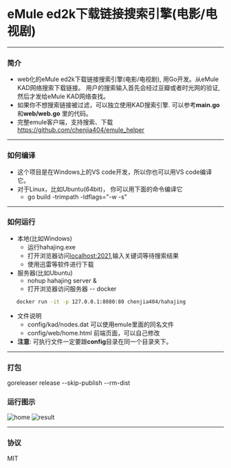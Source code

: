 # eMule ed2k下载链接搜索引擎(电影/电视剧)

---
### 简介
* web化的eMule ed2k下载链接搜索引擎(电影/电视剧), 用Go开发。从eMule KAD网络搜索下载链接。 用户的搜索输入首先会经过豆瓣或者时光网的验证, 然后才发给eMule KAD网络查找。
* 如果你不想搜索链接被过滤，可以独立使用KAD搜索引擎. 可以参考**main.go**和**web/web.go** 里的代码。
* 完整emule客户端，支持搜索、下载 https://github.com/chenjia404/emule_helper

---
### 如何编译
- 这个项目是在Windows上的VS code开发，所以你也可以用VS code编译它。
- 对于Linux，比如Ubuntu(64bit)， 你可以用下面的命令编译它
    * go build -trimpath -ldflags="-w -s"


---
### 如何运行
- 本地(比如Windows)
    * 运行hahajing.exe
    * 打开浏览器访问[localhost:2021](localhost:2021),输入关键词等待搜索结果
    * 使用迅雷等软件进行下载
- 服务器(比如Ubuntu)
    * nohup hahajing server &
    * 打开浏览器访问服务器
-- docker
```bash
   docker run -it -p 127.0.0.1:8080:80 chenjia404/hahajing
```

- 文件说明
    * config/kad/nodes.dat 可以使用emule里面的同名文件
    * config/web/home.html 前端页面，可以自己修改
- **注意**: 可执行文件一定要跟**config**目录在同一个目录夹下。

---

### 打包

goreleaser release --skip-publish --rm-dist

### 运行图示
![home](./doc/home.png)
![result](./doc/result.png)

---
### 协议
MIT
